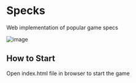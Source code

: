 # Specks
Web implementation of popular game specs

![image](https://user-images.githubusercontent.com/25494882/183263487-8b97a97b-0fd5-4534-93be-1f2ed55c18ba.png)

## How to Start
Open index.html file in browser to start the game
